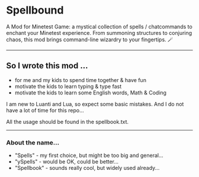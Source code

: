 # Spellbound

A Mod for Minetest Game: a mystical collection of spells / chatcommands to enchant your Minetest experience.
From summoning structures to conjuring chaos, this mod brings command-line wizardry to your fingertips. 🪄

---
## So I wrote this mod ...

- for me and my kids to spend time together & have fun 
- motivate the kids to learn typing & type fast
- motivate the kids to learn some English words, Math & Coding

I am new to Luanti and Lua, so expect some basic mistakes.
And I do not have a lot of time for this repo...

All the usage should be found in the spellbook.txt.

---
### About the name...

- "Spells" - my first choice, but might be too big and general...
- "ySpells" - would be OK, could be better...
- "Spellbook" - sounds really cool, but widely used already...


